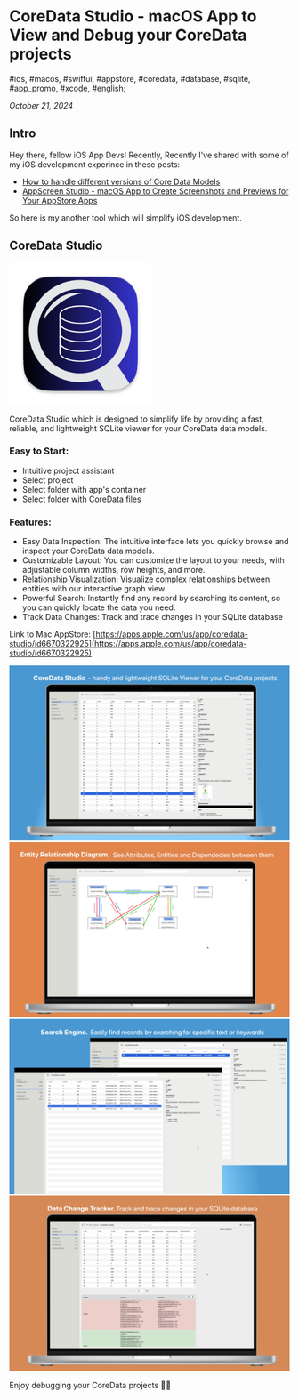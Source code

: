 # CoreData Studio - macOS App to View and Debug your CoreData projects

#ios, #macos, #swiftui, #appstore, #coredata, #database, #sqlite, #app_promo, #xcode, #english;

_October 21, 2024_

## Intro

Hey there, fellow iOS App Devs! Recently, Recently I've shared with some of my iOS development experince in these posts:

* [How to handle different versions of Core Data Models](/posts/how-to-handle-different-versions-of-core-data-models/)
* [AppScreen Studio - macOS App to Create Screenshots and Previews for Your AppStore Apps](appscreen-studio-macos-app-to-create-screenshots-and-previews-for-your-appstore-apps)

So here is my another tool which will simplify iOS development.

## CoreData Studio

![Icon](/images/coredata-studio-macos-app-to-view-and-debug-your-coredata-projects/1.png "Icon")

CoreData Studio which is designed to simplify life by providing a fast, reliable, and lightweight SQLite viewer for your CoreData data models.

### Easy to Start:

* Intuitive project assistant
* Select project
* Select folder with app's container
* Select folder with CoreData files

### Features:

* Easy Data Inspection: The intuitive interface lets you quickly browse and inspect your CoreData data models.
* Customizable Layout: You can customize the layout to your needs, with adjustable column widths, row heights, and more.
* Relationship Visualization: Visualize complex relationships between entities with our interactive graph view.
* Powerful Search: Instantly find any record by searching its content, so you can quickly locate the data you need.
* Track Data Changes: Track and trace changes in your SQLite database

Link to Mac AppStore: [https://apps.apple.com/us/app/coredata-studio/id6670322925](https://apps.apple.com/us/app/coredata-studio/id6670322925)

![Lightweight DBViewer](/images/coredata-studio-macos-app-to-view-and-debug-your-coredata-projects/CoreData_Studio_0.png "Lightweight DBViewer")
![Search Engine](/images/coredata-studio-macos-app-to-view-and-debug-your-coredata-projects/CoreData_Studio_1.png "Search Engine")
![ERD](/images/coredata-studio-macos-app-to-view-and-debug-your-coredata-projects/CoreData_Studio_2.png "ERD")
![Data Change Tracker](/images/coredata-studio-macos-app-to-view-and-debug-your-coredata-projects/CoreData_Studio_3.png "Data Change Tracker")

Enjoy debugging your CoreData projects ✌🏼

